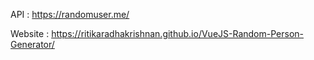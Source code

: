 API : https://randomuser.me/

Website : https://ritikaradhakrishnan.github.io/VueJS-Random-Person-Generator/
